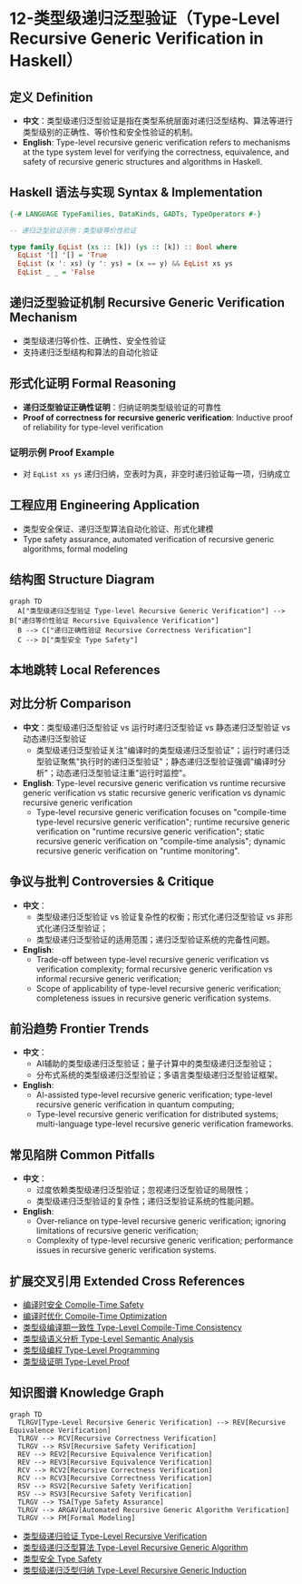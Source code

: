 # 12-类型级递归泛型验证（Type-Level Recursive Generic Verification in Haskell）

## 定义 Definition

- **中文**：类型级递归泛型验证是指在类型系统层面对递归泛型结构、算法等进行类型级别的正确性、等价性和安全性验证的机制。
- **English**: Type-level recursive generic verification refers to mechanisms at the type system level for verifying the correctness, equivalence, and safety of recursive generic structures and algorithms in Haskell.

## Haskell 语法与实现 Syntax & Implementation

```haskell
{-# LANGUAGE TypeFamilies, DataKinds, GADTs, TypeOperators #-}

-- 递归泛型验证示例：类型级等价性验证

type family EqList (xs :: [k]) (ys :: [k]) :: Bool where
  EqList '[] '[] = 'True
  EqList (x ': xs) (y ': ys) = (x == y) && EqList xs ys
  EqList _ _ = 'False
```

## 递归泛型验证机制 Recursive Generic Verification Mechanism

- 类型级递归等价性、正确性、安全性验证
- 支持递归泛型结构和算法的自动化验证

## 形式化证明 Formal Reasoning

- **递归泛型验证正确性证明**：归纳证明类型级验证的可靠性
- **Proof of correctness for recursive generic verification**: Inductive proof of reliability for type-level verification

### 证明示例 Proof Example

- 对 `EqList xs ys` 递归归纳，空表时为真，非空时递归验证每一项，归纳成立

## 工程应用 Engineering Application

- 类型安全保证、递归泛型算法自动化验证、形式化建模
- Type safety assurance, automated verification of recursive generic algorithms, formal modeling

## 结构图 Structure Diagram

```mermaid
graph TD
  A["类型级递归泛型验证 Type-level Recursive Generic Verification"] --> B["递归等价性验证 Recursive Equivalence Verification"]
  B --> C["递归正确性验证 Recursive Correctness Verification"]
  C --> D["类型安全 Type Safety"]
```

## 本地跳转 Local References

## 对比分析 Comparison

- **中文**：类型级递归泛型验证 vs 运行时递归泛型验证 vs 静态递归泛型验证 vs 动态递归泛型验证
  - 类型级递归泛型验证关注"编译时的类型级递归泛型验证"；运行时递归泛型验证聚焦"执行时的递归泛型验证"；静态递归泛型验证强调"编译时分析"；动态递归泛型验证注重"运行时监控"。
- **English**: Type-level recursive generic verification vs runtime recursive generic verification vs static recursive generic verification vs dynamic recursive generic verification
  - Type-level recursive generic verification focuses on "compile-time type-level recursive generic verification"; runtime recursive generic verification on "runtime recursive generic verification"; static recursive generic verification on "compile-time analysis"; dynamic recursive generic verification on "runtime monitoring".

## 争议与批判 Controversies & Critique

- **中文**：
  - 类型级递归泛型验证 vs 验证复杂性的权衡；形式化递归泛型验证 vs 非形式化递归泛型验证；
  - 类型级递归泛型验证的适用范围；递归泛型验证系统的完备性问题。
- **English**:
  - Trade-off between type-level recursive generic verification vs verification complexity; formal recursive generic verification vs informal recursive generic verification;
  - Scope of applicability of type-level recursive generic verification; completeness issues in recursive generic verification systems.

## 前沿趋势 Frontier Trends

- **中文**：
  - AI辅助的类型级递归泛型验证；量子计算中的类型级递归泛型验证；
  - 分布式系统的类型级递归泛型验证；多语言类型级递归泛型验证框架。
- **English**:
  - AI-assisted type-level recursive generic verification; type-level recursive generic verification in quantum computing;
  - Type-level recursive generic verification for distributed systems; multi-language type-level recursive generic verification frameworks.

## 常见陷阱 Common Pitfalls

- **中文**：
  - 过度依赖类型级递归泛型验证；忽视递归泛型验证的局限性；
  - 类型级递归泛型验证的复杂性；递归泛型验证系统的性能问题。
- **English**:
  - Over-reliance on type-level recursive generic verification; ignoring limitations of recursive generic verification;
  - Complexity of type-level recursive generic verification; performance issues in recursive generic verification systems.

## 扩展交叉引用 Extended Cross References

- [编译时安全 Compile-Time Safety](../Type-Level/06-编译时安全.md)
- [编译时优化 Compile-Time Optimization](../Type-Level/07-编译时优化.md)
- [类型级编译期一致性 Type-Level Compile-Time Consistency](../Type-Level/14-类型级编译期一致性.md)
- [类型级语义分析 Type-Level Semantic Analysis](../Type-Level/29-类型级语义分析.md)
- [类型级编程 Type-Level Programming](../Type-Level/01-类型级编程.md)
- [类型级证明 Type-Level Proof](../Type-Level/04-类型级证明.md)

## 知识图谱 Knowledge Graph

```mermaid
graph TD
  TLRGV[Type-Level Recursive Generic Verification] --> REV[Recursive Equivalence Verification]
  TLRGV --> RCV[Recursive Correctness Verification]
  TLRGV --> RSV[Recursive Safety Verification]
  REV --> REV2[Recursive Equivalence Verification]
  REV --> REV3[Recursive Equivalence Verification]
  RCV --> RCV2[Recursive Correctness Verification]
  RCV --> RCV3[Recursive Correctness Verification]
  RSV --> RSV2[Recursive Safety Verification]
  RSV --> RSV3[Recursive Safety Verification]
  TLRGV --> TSA[Type Safety Assurance]
  TLRGV --> ARGAV[Automated Recursive Generic Algorithm Verification]
  TLRGV --> FM[Formal Modeling]
```

- [类型级递归验证 Type-Level Recursive Verification](../79-Type-Level-Recursive-Generic-Proof/01-Type-Level-Recursive-Generic-Proof-in-Haskell.md)
- [类型级递归泛型算法 Type-Level Recursive Generic Algorithm](../72-Type-Level-Recursive-Generic-Algorithm/01-Type-Level-Recursive-Generic-Algorithm-in-Haskell.md)
- [类型安全 Type Safety](../14-Type-Safety/01-Type-Safety-in-Haskell.md)
- [类型级递归泛型归纳 Type-Level Recursive Generic Induction](../82-Type-Level-Recursive-Generic-Induction/01-Type-Level-Recursive-Generic-Induction-in-Haskell.md)
